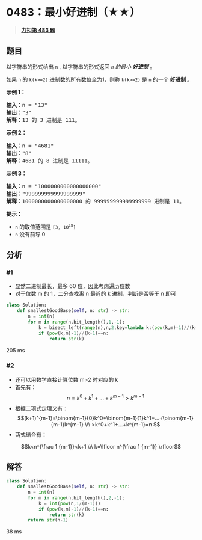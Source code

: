 # 0483：最小好进制（★★）


> <u>**[力扣第 483 题](https://leetcode.cn/problems/smallest-good-base/)**</u>

## 题目

<p>以字符串的形式给出 <code>n</code> , 以字符串的形式返回<em> <code>n</code> 的最小 <strong>好进制</strong> </em> 。</p>

<p>如果 <code>n</code> 的  <code>k(k&gt;=2)</code> 进制数的所有数位全为1，则称 <code>k(k&gt;=2)</code> 是 <code>n</code> 的一个 <strong>好进制 </strong>。</p>



<p><strong>示例 1：</strong></p>

<pre>
<strong>输入：</strong>n = "13"
<strong>输出：</strong>"3"
<strong>解释：</strong>13 的 3 进制是 111。
</pre>

<p><strong>示例 2：</strong></p>

<pre>
<strong>输入：</strong>n = "4681"
<strong>输出：</strong>"8"
<strong>解释：</strong>4681 的 8 进制是 11111。
</pre>

<p><strong>示例 3：</strong></p>

<pre>
<strong>输入：</strong>n = "1000000000000000000"
<strong>输出：</strong>"999999999999999999"
<strong>解释：</strong>1000000000000000000 的 999999999999999999 进制是 11。
</pre>



<p><strong>提示：</strong></p>

<ul>
<li><code>n</code> 的取值范围是 <code>[3, 10<sup>18</sup>]</code></li>
<li><code>n</code> 没有前导 0</li>
</ul>


## 分析

### #1
- 显然二进制最长，最多 60 位，因此考虑遍历位数
- 对于位数 m 的 1，二分查找离 n 最近的 k 进制，判断是否等于 n 即可

```python
class Solution:
    def smallestGoodBase(self, n: str) -> str:
        n = int(n)
        for m in range(n.bit_length(),1,-1):
            k = bisect_left(range(n),n,2,key=lambda k:(pow(k,m)-1)//(k-1))
            if (pow(k,m)-1)//(k-1)==n:
                return str(k)
```
205 ms


### #2

- 还可以用数学直接计算位数 m>2 时对应的 k
- 首先有：  $$n=k^0+k^1+...+k^{m-1}>k^{m-1}$$
- 根据二项式定理又有：
$$(k+1)^{m-1}=\binom{m-1}{0}k^0+\binom{m-1}{1}k^1+...+\binom{m-1}{m-1}k^{m-1} \\\ >k^0+k^1+...+k^{m-1}=n $$
- 两式结合有：

$$k<n^{\frac 1 {m-1}}<k+1 \\\
  k=\lfloor n^{\frac 1 {m-1}} \rfloor$$

## 解答

```python
class Solution:
    def smallestGoodBase(self, n: str) -> str:
        n = int(n)
        for m in range(n.bit_length(),2,-1):
            k = int(pow(n,1/(m-1)))
            if (pow(k,m)-1)//(k-1)==n:
                return str(k)
        return str(n-1)
```
38 ms

